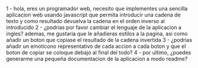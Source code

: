 1 - hola, eres un programador web, necesito que implementes una sencilla aplicacion web usando javascript que permita introducir una cadena de texto y como resultado devuelva la cadena en el orden inverso al introducido
2 - ¿podrias por favor cambiar el lenguaje de la aplicacion a ingles? ademas, me gustaria que le añadieras estilos a la pagina, asi como añadir un boton que copiase el resultado de la cadena invertida
3 - ¿podrias añadir un emoticono representativo de cada accion a cada boton y que el boton de copiar se coloque debajo al final del todo?
4 - por ultimo, ¿puedes generarme una pequeña documentacion de la aplicacion a modo readme?
